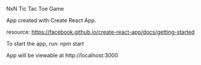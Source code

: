 NxN Tic Tac Toe Game

App created with Create React App.

resource: https://facebook.github.io/create-react-app/docs/getting-started

To start the app, run:  npm start

App will be viewable at http://localhost:3000

